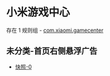 # 小米游戏中心

存在 1 规则组 - [com.xiaomi.gamecenter](/src/apps/com.xiaomi.gamecenter.ts)

## 未分类-首页右侧悬浮广告

- [快照-0](https://i.gkd.li/i/12715800)
